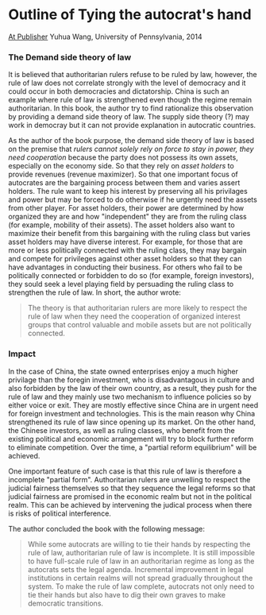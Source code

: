 # Outline of Tying the autocrat's hand
[At Publisher](https://www.cambridge.org/core/books/tying-the-autocrats-hands/C202A4047D7CBBC75B2C8A748F66DD62)
Yuhua Wang, University of Pennsylvania, 2014

### The Demand side theory of law
It is believed that authoritarian rulers refuse to be ruled by law, however, the rule of law does not correlate strongly with the level of democracy and it could occur in both democracies and dictatorship. China is such an example where rule of law is strengthened even though the regime remain authoritarian. In this book, the author try to find rationalize this observation by providing a demand side theory of law. The supply side theory (?) may work in democray but it can not provide explanation in autocratic countries. 

As the author of the book purpose, the demand side theory of law is based on the premise that *rulers cannot solely rely on force to stay in power, they need cooperation* because the party does not possess its own assets, especially on the economy side. So that they rely on *asset holders* to provide revenues (revenue maximizer). So that one important focus of autocrates are the bargaining process between them and varies assert holders. The rule want to keep his interest by preserving all his privilages and power but may be forced to do otherwise if he urgently need the assets from other player. For asset holders, their power are determined by how organized they are and how "independent" they are from the ruling class (for example, mobility of their assets). The asset holders also want to maximize their benefit from this bargaining with the ruling class but varies asset holders may have diverse interest. For example, for those that are more or less politically connected with the ruling class, they may bargain and compete for privileges against other asset holders so that they can have advantages in conducting their business. For others who fail to be politically connected or forbidden to do so (for example, foreign investors), they sould seek a level playing field by persuading the ruling class to strengthen the rule of law. In short, the author wrote:
>The theory is that authoritarian rulers are more likely to respect the rule of law when they need the cooperation of organized interest groups that control valuable and mobile assets but are not politically connected.

### Impact
In the case of China, the state owned enterprises enjoy a much higher privilage than the foregin investment, who is disadvantagous in culture and also forbidden by the law of their own country, as a result, they push for the rule of law and they mainly use two mechanism to influence policies so by either voice or exit. They are mostly effective since China are in urgent need for foreign investment and technologies. This is the main reason why China strengthened its rule of law since opening up its market. On the other hand, the Chinese investors, as well as ruling classes, who benefit from the existing political and economic arrangement will try to block further reform to eliminate competition. Over the time, a "partial reform equilibrium" will be achieved. 

One important feature of such case is that this rule of law is therefore a incomplete "partial form". Authoritarian rulers are unwelling to respect the judicial fairness themselves so that they sequence the legal reforms so that judicial fairness are promised in the economic realm but not in the political realm. This can be achieved by intervening the judical process when there is risks of political interference. 

The author concluded the book with the following message:
>While some autocrats are willing to tie their hands by respecting the rule of law, authoritarian rule of law is incomplete. It is still impossible to have full-scale rule of law in an authoritarian regime as long as the autocrats sets the legal agenda. Incremental improvement in legal institutions in certain realms will not spread gradually throughout the system. To make the rule of law complete, autocrats not only need to tie their hands but also have to dig their own graves to make democratic transitions.

